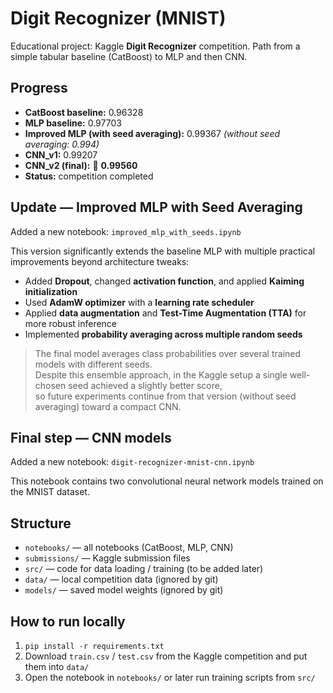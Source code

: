 # Digit Recognizer (MNIST)

Educational project: Kaggle **Digit Recognizer** competition. Path from a simple tabular baseline (CatBoost) to MLP and then CNN.


## Progress

- **CatBoost baseline:** 0.96328  
- **MLP baseline:** 0.97703  
- **Improved MLP (with seed averaging):** 0.99367 *(without seed averaging:  0.994)*
- **CNN_v1:** 0.99207  
- **CNN_v2 (final):** 🏁 **0.99560**  
- **Status:** competition completed


## Update — Improved MLP with Seed Averaging

Added a new notebook: `improved_mlp_with_seeds.ipynb`

This version significantly extends the baseline MLP with multiple practical improvements beyond architecture tweaks:

- Added **Dropout**, changed **activation function**, and applied **Kaiming initialization**
- Used **AdamW optimizer** with a **learning rate scheduler**
- Applied **data augmentation** and **Test-Time Augmentation (TTA)** for more robust inference
- Implemented **probability averaging across multiple random seeds**

> The final model averages class probabilities over several trained models with different seeds.  
> Despite this ensemble approach, in the Kaggle setup a single well-chosen seed achieved a slightly better score,  
> so future experiments continue from that version (without seed averaging) toward a compact CNN.


## Final step — CNN models

Added a new notebook: `digit-recognizer-mnist-cnn.ipynb`

This notebook contains two convolutional neural network models trained on the MNIST dataset.


## Structure

- `notebooks/` — all notebooks (CatBoost, MLP, CNN)
- `submissions/` — Kaggle submission files
- `src/` — code for data loading / training (to be added later)
- `data/` — local competition data (ignored by git)
- `models/` — saved model weights (ignored by git)


## How to run locally

1. `pip install -r requirements.txt`  
2. Download `train.csv` / `test.csv` from the Kaggle competition and put them into `data/`  
3. Open the notebook in `notebooks/` or later run training scripts from `src/`

